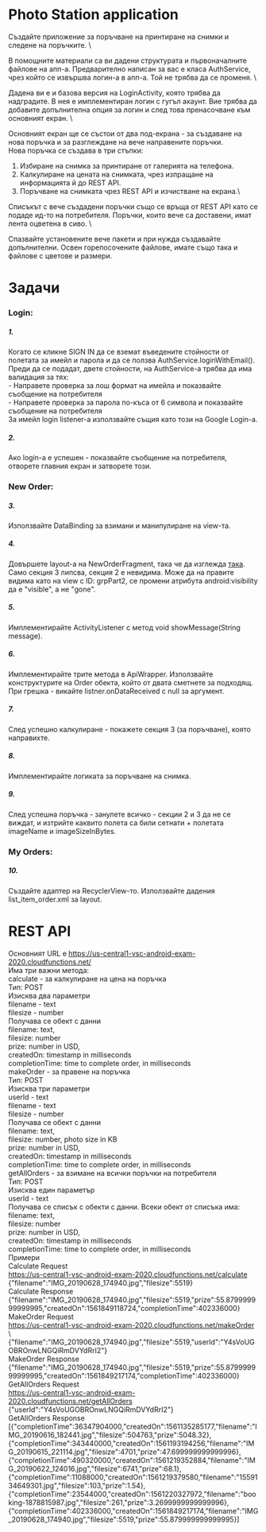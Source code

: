 # Photo Station application
Създайте приложение за поръчване на принтиране на снимки и следене на поръчките. \

В помощните материали са ви дадени структурата и първоначалните файлове на апп-а. Предварително написан за вас е класа AuthService, чрез който се извършва логин-а в апп-а. Той не трябва да се променя. \
	
Дадена ви е и базова версия на LoginActivity, която трябва да надградите. В нея е имплементиран логин с гугъл акаунт. Вие трябва да добавите допълнителна опция за логин и след това пренасочване към основният екран. \

Основният екран ще се състои от два под-екрана - за създаване на нова поръчка и за разглеждане на вече направените поръчки. \
Нова поръчка се създава в три стъпки:
  1. Избиране на снимка за принтиране от галерията на телефона.
  2. Калкулиране на цената на снимката, чрез изпращане на информацията й до REST API.
  3. Поръчване на снимката чрез REST API и изчистване на екрана.\
  
Списъкът с вече създадени поръчки също се връща от REST API като се подаде ид-то на потребителя. Поръчки, които вече са доставени, имат лента оцветена в сиво. \

Спазвайте установените вече пакети и при нужда създавайте допълнителни. Освен горепосочените файлове, имате също така и файлове с цветове и размери.

# Задачи
### Login:
##### 1. 
Когато се кликне SIGN IN да се вземат въведените стойности от полетата за имейл и парола и да се ползва AuthService.loginWithEmail(). \
Преди да се подадат, двете стойности, на AuthService-a трябва да има валидация за тях: \
	- Направете проверка за лош формат на имейла и показвайте съобщение на потребителя \
	- Направете проверка за парола по-къса от 6 символа и показвайте съобщение на потребителя \
За имейл login listener-a използвайте същия като този на Google Login-a.

##### 2. 
Ако login-a е успешен - показвайте съобщение на потребителя, отворете главния екран и затворете този.

### New Order:
##### 3.
Използвайте DataBinding за взимани и манипулиране на view-та.

##### 4.
Довършете layout-a на NewOrderFragment, така че да изглежда [така](https://github.com/VratsaSoftware/java19-android-exam-f/tree/main/screenshots). Само секция 3 липсва, секция 2 е невидима.
Може да на правите видима като на view с ID: grpPart2, се промени атрибута android:visibility да е "visible", а не "gone".

##### 5.
Имплементирайте ActivityListener с метод void showMessage(String message).

##### 6.
Имплементирайте трите метода в ApiWrapper. Използвайте конструктурите на Order обекта, който от двата сметнете за подходящ.
При грешка - викайте listner.onDataReceived с null за аргумент.

##### 7.
След успешно калкулиране - покажете секция 3 (за поръчване), която направихте.

##### 8.
Имплементирайте логиката за поръчване на снимка.

##### 9.
След успешна поръчка - занулете всичко - секции 2 и 3 да не се виждат, и изтрийте каквито полета са били сетнати + полетата imageName и imageSizeInBytes.

### My Orders:
##### 10.
Създайте адаптер на RecyclerView-то. Използвайте дадения list_item_order.xml за layout.


# REST API
Основният URL e https://us-central1-vsc-android-exam-2020.cloudfunctions.net/ \
Има три важни метода: \
calculate - за калкулиране на цена на поръчка \
Тип: POST \
Изисква два параметри \
filename - text \
filesize - number \
Получава се обект с данни \
filename: text, \
filesize: number \
prize: number in USD, \
createdOn: timestamp in milliseconds \
completionTime: time to complete order, in milliseconds \
makeOrder - за правене на поръчка \
Тип: POST \
Изисква три параметри \
userId - text \
filename - text \
filesize - number \
Получава се обект с данни \
filename: text, \
filesize: number, photo size in KB \
prize: number in USD, \
createdOn: timestamp in milliseconds \
completionTime: time to complete order, in milliseconds \
getAllOrders - за взимане на всички поръчки на потребителя \
Тип: POST \
Изисква един параметър \
userId - text \
Получава се списък с обекти с данни. Всеки обект от списъка има: \
filename: text, \
filesize: number \
prize: number in USD, \
createdOn: timestamp in milliseconds \
completionTime: time to complete order, in milliseconds \
Примери \
Calculate Request \
https://us-central1-vsc-android-exam-2020.cloudfunctions.net/calculate \
{"filename":"IMG_20190628_174940.jpg","filesize":5519} \
Calculate Response \
{"filename":"IMG_20190628_174940.jpg","filesize":5519,"prize":55.879999999999995,"createdOn":1561849118724,"completionTime":402336000} \
MakeOrder Request \
https://us-central1-vsc-android-exam-2020.cloudfunctions.net/makeOrder \ {"filename":"IMG_20190628_174940.jpg","filesize":5519,"userId":"Y4sVoUGOBROnwLNGQiRmDVYdRrI2"} \
MakeOrder Response \
{"filename":"IMG_20190628_174940.jpg","filesize":5519,"prize":55.879999999999995,"createdOn":1561849217174,"completionTime":402336000} \
GetAllOrders Request \
https://us-central1-vsc-android-exam-2020.cloudfunctions.net/getAllOrders \
{"userId":"Y4sVoUGOBROnwLNGQiRmDVYdRrI2"} \
GetAllOrders Response \
[{"completionTime":36347904000,"createdOn":1561135285177,"filename":"IMG_20190616_182441.jpg","filesize":504763,"prize":5048.32},{"completionTime":343440000,"createdOn":1561193194256,"filename":"IMG_20190615_221114.jpg","filesize":4701,"prize":47.699999999999996},{"completionTime":490320000,"createdOn":1561219352884,"filename":"IMG_20190622_124016.jpg","filesize":6741,"prize":68.1},{"completionTime":11088000,"createdOn":1561219379580,"filename":"1559134649301.jpg","filesize":103,"prize":1.54},{"completionTime":23544000,"createdOn":1561220327972,"filename":"booking-1878815987.jpg","filesize":261,"prize":3.2699999999999996},{"completionTime":402336000,"createdOn":1561849217174,"filename":"IMG_20190628_174940.jpg","filesize":5519,"prize":55.879999999999995}]
